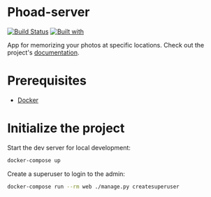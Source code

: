 # Phoad-server

[![Build Status](https://travis-ci.org/faderskd/Phoad-server.svg?branch=master)](https://travis-ci.org/faderskd/Phoad-server)
[![Built with](https://img.shields.io/badge/Built_with-Cookiecutter_Django_Rest-F7B633.svg)](https://github.com/agconti/cookiecutter-django-rest)

App for memorizing your photos at specific locations. Check out the project's [documentation](http://faderskd.github.io/Phoad-server/).

# Prerequisites

- [Docker](https://docs.docker.com/docker-for-mac/install/)

# Initialize the project

Start the dev server for local development:

```bash
docker-compose up
```

Create a superuser to login to the admin:

```bash
docker-compose run --rm web ./manage.py createsuperuser
```
